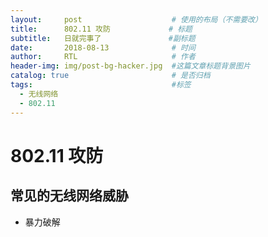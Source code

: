 ```yaml
---
layout:     post                    # 使用的布局（不需要改）
title:      802.11 攻防             # 标题
subtitle:   日就完事了               #副标题
date:       2018-08-13              # 时间
author:     RTL                     # 作者
header-img: img/post-bg-hacker.jpg  #这篇文章标题背景图片
catalog: true                       # 是否归档
tags:                               #标签
  - 无线网络
  - 802.11
---
```


# 802.11 攻防

## 常见的无线网络威胁

- 暴力破解